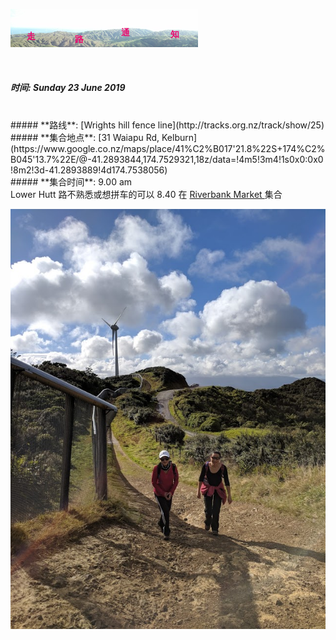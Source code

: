 ![skyline](_images/skyline2.png)

<br/>


##### **时间**: Sunday 23 June 2019
<br/>
##### **路线**: [Wrights hill fence line](http://tracks.org.nz/track/show/25)
<br/>
##### **集合地点**: [31 Waiapu Rd, Kelburn](https://www.google.co.nz/maps/place/41%C2%B017'21.8%22S+174%C2%B045'13.7%22E/@-41.2893844,174.7529321,18z/data=!4m5!3m4!1s0x0:0x0!8m2!3d-41.2893889!4d174.7538056)
<br/>
##### **集合时间**: 9.00 am 
<br/>
<div class="alert alert-warning">
Lower Hutt 路不熟悉或想拼车的可以 8.40 在 <a href="https://www.google.co.nz/maps/place/41%C2%B012'22.2%22S+174%C2%B054'22.3%22E/@-41.2061695,174.9048034,17z/data=!3m1!4b1!4m6!3m5!1s0x0:0x0!7e2!8m2!3d-41.2061716!4d174.9061796"> Riverbank Market  </a> 集合
</div>




![IMG_20180325_101237](_images/IMG_20180325_101237.jpg)
